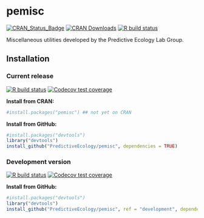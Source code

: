 # pemisc

 <!-- badges: start -->
[![CRAN_Status_Badge](http://www.r-pkg.org/badges/version/pemisc)](https://cran.r-project.org/package=pemisc)
[![CRAN Downloads](http://cranlogs.r-pkg.org/badges/grand-total/pemisc)](https://cran.r-project.org/package=pemisc)
[![R build status](https://github.com/PredictiveEcology/pemisc/workflows/R-CMD-check/badge.svg)](https://github.com/PredictiveEcology/pemisc/actions)
<!-- badges: end -->

Miscellaneous utilities developed by the Predictive Ecology Lab Group.

## Installation

### Current release

[![R build status](https://github.com/PredictiveEcology/pemisc/workflows/R-CMD-check/badge.svg?branch=master)](https://github.com/PredictiveEcology/pemisc/actions)
[![Codecov test coverage](https://codecov.io/gh/PredictiveEcology/pemisc/branch/master/graph/badge.svg)](https://codecov.io/gh/PredictiveEcology/pemisc?branch=master)

**Install from CRAN:**

```r
#install.packages("pemisc") ## not yet on CRAN
```

**Install from GitHub:**
    
```r
#install.packages("devtools")
library("devtools")
install_github("PredictiveEcology/pemisc", dependencies = TRUE) 
```

### Development version

[![R build status](https://github.com/PredictiveEcology/pemisc/workflows/R-CMD-check/badge.svg?branch=development)](https://github.com/PredictiveEcology/pemisc/actions)
[![Codecov test coverage](https://codecov.io/gh/PredictiveEcology/pemisc/branch/development/graph/badge.svg)](https://codecov.io/gh/PredictiveEcology/pemisc?branch=development)

**Install from GitHub:**

```r
#install.packages("devtools")
library("devtools")
install_github("PredictiveEcology/pemisc", ref = "development", dependencies = TRUE) 
```
